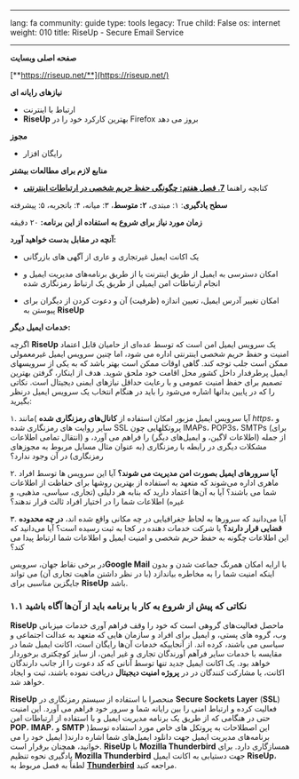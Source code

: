 

---

lang: fa
community: guide
type: tools
legacy: True
child: False
os: internet
weight: 010
title: RiseUp - Secure Email Service

---

**صفحه اصلی وبسایت**

[**https://riseup.net/**](https://riseup.net/)

**نیازهای رایانه ای** 

- ارتباط با اینترنت
- **RiseUp** بهترین کارکرد خود را در Firefox بروز می دهد

**مجوز**

- رایگان افزار


**منابع لازم برای مطالعات بیشتر**

- کتابچه راهنما   [**7. فصل هفتم: چگونگی حفظ حریم شخصی در ارتباطات اینترنتی**](chapter-7)


**سطح یادگیری**: ۱: مبتدی، **۲: متوسط**، ۳: میانه، ۴: باتجربه، ۵: پیشرفته


**زمان مورد نیاز برای شروع به استفاده از این برنامه:** ۲۰ دقیقه


**آنچه در مقابل بدست خواهید آورد:**

- یک اکانت ایمیل غیرتجاری و عاری از آگهی های بازرگانی

- امکان دسترسی به ایمیل از طریق اینترنت یا از طریق برنامه‌های مدیریت ایمیل و انجام ارتباطات امن ایمیلی از طریق یک ارتباط رمزنگاری شده

- امکان تغییر آدرس ایمیل، تعیین اندازه (ظرفیت) آن و دعوت کردن از دیگران برای پیوستن به **RiseUp**



<a name="alternatives"></a>
**خدمات ایمیل دیگر:**

اگرچه **RiseUp** یک سرویس ایمیل امن است که توسط عده‌ای از حامیان قابل اعتماد امنیت و حفظ حریم شخصی اینترنتی اداره می شود، اما چنین سرویس ایمیل غیرمعمولی ممکن است جلب توجه کند. گاهی اوقات ممکن است بهتر باشد که به یکی از سرویسهای ایمیل پرطرفدار داخل کشور محل اقامت خود ملحق شوید. هدف از اینکار، گرفتن بهترین تصمیم برای حفظ امنیت عمومی و با رعایت حداقل نیازهای ایمنی دیجیتال است.  نکاتی را که در پایین بدانها اشاره می‌شود را باید در هنگام انتخاب یک سرویس ایمیل درنظر بگیرید:

۱. آیا سرویس ایمیل مزبور امکان استفاده از **کانال‌های رمزنگاری شده** )مانند *https*، و سایر روایت های رمزنگاری شده SSL پروتکلهایی چون IMAPs، POP3s، SMTPs (برای انتقال تمامی اطلاعات) از جمله (اطلاعات لاگین، و ایمیل‌های دیگر) را فراهم می آورد، و مشکلات دیگری در رابطه با رمزنگاری (به عنوان مثال مسایل مربوط به مجوزهای رمزنگاری) در آن وجود ندارد؟

۲. **آیا سرورهای ایمیل بصورت امن مدیریت می شوند؟** آیا این سرویس ها توسط افراد ماهری اداره می‌شوند که متعهد به استفاده از بهترین روشها برای حفاظت از اطلاعات شما می باشند؟ آیا به آن‌ها اعتماد دارید که بنابه هر دلیلی (تجاری، سیاسی، مذهبی، و غیره) اطلاعات شما را در اختیار افراد ثالث قرار ندهند؟ 
                                                                                                                                                                                                                                                                                                                                                                                                                                                                                                                                                                           
۳. آیا می‌دانید که سرورها به لحاظ جغرافیایی در چه مکانی واقع شده اند، **در چه محدوده قضایی قرار دارند؟** یا شرکت خدمات دهنده در کجا به ثبت رسیده است؟ آیا می‌دانید که این اطلاعات چگونه به حفظ حریم شخصی و امنیت ایمیل و اطلاعات شما ارتباط پیدا می کند؟


در برخی نقاط جهان، سرویس**Google Mail** با ارایه امکان همرنگ جماعت شدن و بدون اینکه امنیت شما را به مخاطره بیاندازد (با در نظر داشتن ماهیت تجاری آن)  می تواند جایگزین مناسبی برای **RiseUp** باشد.


### ۱.۱ نکاتی که پیش از شروع به کار با برنامه باید از آن‌ها آگاه باشید ###

**RiseUp** ماحصل فعالیت‌های گروهی است که خود را وقف فراهم آوری خدمات میزبانی وب، گروه های پستی، و ایمیل برای افراد و سازمان هایی که متعهد به عدالت اجتماعی و سیاسی می باشند، کرده اند. از آنجاییکه خدمات آن‌ها رایگان است، اکانت ایمیل شما در مقایسه با خدمات سایر فرآهم آورندگان تجاری و غیر ایمن، از سایز کوچکتری برخوردار خواهد بود. یک اکانت ایمیل جدید تنها توسط آنانی که کد دعوت را از جانب دارندگان اکانت، یا مشارکت کنندگان در در **پروژه امنیت دیجیتال** دریافت نموده باشند، ثبت و ایجاد خواهد شد. 

**RiseUp** منحصرا با استفاده از سیستم رمزنگاری در **Secure Sockets Layer** (**SSL**) فعالیت کرده و ارتباط امنی را بین رایانه شما و سرور خود فراهم می آورد. این امنیت حتی در هنگامی که از طریق یک برنامه مدیریت ایمیل و با استفاده از ارتباطات امن **POP**، **IMAP**، و **SMTP** )این اصطلاحات به پروتکل های خاص مورد استفاده توسط برنامه‌های مدیریت ایمیل جهت دانلود ایمیل‌های شما اشاره دارند( ایمیل خود را می خوانید، همچنان برقرار است. **RiseUp** با **Mozilla Thunderbird** همسازگاری دارد. برای یادگیری نحوه تنظیم **Mozilla Thunderbird** جهت دستیابی به اکانت ایمیل **RiseUp**، لطفاً به فصل مربوط به [**Thunderbird**](thunderbird) مراجعه کنید.

